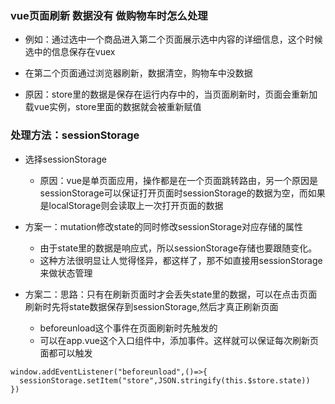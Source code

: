 ### vue页面刷新 数据没有 做购物车时怎么处理
- 例如：通过选中一个商品进入第二个页面展示选中内容的详细信息，这个时候选中的信息保存在vuex
- 在第二个页面通过浏览器刷新，数据清空，购物车中没数据

- 原因：store里的数据是保存在运行内存中的，当页面刷新时，页面会重新加载vue实例，store里面的数据就会被重新赋值

### 处理方法：sessionStorage
- 选择sessionStorage
  - 原因：vue是单页面应用，操作都是在一个页面跳转路由，另一个原因是sessionStorage可以保证打开页面时sessionStorage的数据为空，而如果是localStorage则会读取上一次打开页面的数据

- 方案一：mutation修改state的同时修改sessionStorage对应存储的属性
  - 由于state里的数据是响应式，所以sessionStorage存储也要跟随变化。
  - 这种方法很明显让人觉得怪异，都这样了，那不如直接用sessionStorage来做状态管理
- 方案二：思路：只有在刷新页面时才会丢失state里的数据，可以在点击页面刷新时先将state数据保存到sessionStorage,然后才真正刷新页面
  - beforeunload这个事件在页面刷新时先触发的
  - 可以在app.vue这个入口组件中，添加事件。这样就可以保证每次刷新页面都可以触发
```
window.addEventListener("beforeunload",()=>{
  sessionStorage.setItem("store",JSON.stringify(this.$store.state))
})
```